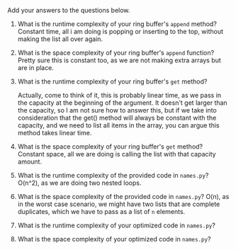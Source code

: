 Add your answers to the questions below.

1. What is the runtime complexity of your ring buffer's `append` method?
   Constant time, all i am doing is popping or inserting to the top, without making the list all over again.
2. What is the space complexity of your ring buffer's `append` function?
   Pretty sure this is constant too, as we are not making extra arrays but are in place.
3. What is the runtime complexity of your ring buffer's `get` method?
   <!-- Constant time, we always have as many items to call as the capacity allows,  -->
   Actually, come to think of it, this is probably linear time, as we pass in the capacity at the beginning of the argument.
   It doesn't get larger than the capacity, so I am not sure how to answer this, but if we take into consideration
   that the get() method will always be constant with the capacity, and we need to list all items in the array, you can argue
   this method takes linear time.
4. What is the space complexity of your ring buffer's `get` method?
   Constant space, all we are doing is calling the list with that capacity amount.

5. What is the runtime complexity of the provided code in `names.py`?
   O(n^2), as we are doing two nested loops.
6. What is the space complexity of the provided code in `names.py`?
   O(n), as in the worst case scenario, we might have two lists that are complete duplicates, which we have to pass as a list of `n` elements.
7. What is the runtime complexity of your optimized code in `names.py`?

8. What is the space complexity of your optimized code in `names.py`?
